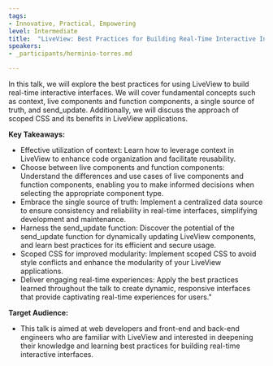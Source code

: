 ```yaml
---
tags:	
- Innovative, Practical, Empowering
level: Intermediate
title: 	"LiveView: Best Practices for Building Real-Time Interactive Interfaces"
speakers:
- _participants/herminio-torres.md

---
```

In this talk, we will explore the best practices for using LiveView to build real-time interactive interfaces. We will cover fundamental concepts such as context, live components and function components, a single source of truth, and send_update. Additionally, we will discuss the approach of scoped CSS and its benefits in LiveView applications.

**Key Takeaways:**
- Effective utilization of context: Learn how to leverage context in LiveView to enhance code organization and facilitate reusability.
- Choose between live components and function components: Understand the differences and use cases of live components and function components, enabling you to make informed decisions when selecting the appropriate component type.
- Embrace the single source of truth: Implement a centralized data source to ensure consistency and reliability in real-time interfaces, simplifying development and maintenance.
- Harness the send_update function: Discover the potential of the send_update function for dynamically updating LiveView components, and learn best practices for its efficient and secure usage.
- Scoped CSS for improved modularity: Implement scoped CSS to avoid style conflicts and enhance the modularity of your LiveView applications.
- Deliver engaging real-time experiences: Apply the best practices learned throughout the talk to create dynamic, responsive interfaces that provide captivating real-time experiences for users."

**Target Audience:**
- This talk is aimed at web developers and front-end and back-end engineers who are familiar with LiveView and interested in deepening their knowledge and learning best practices for building real-time interactive interfaces.